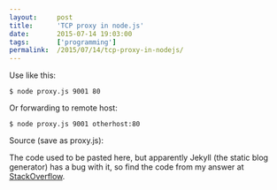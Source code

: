 ```yaml
---
layout:     post
title:      'TCP proxy in node.js'
date:       2015-07-14 19:03:00
tags:       ['programming']
permalink:  /2015/07/14/tcp-proxy-in-nodejs/
---
```


Use like this:

	$ node proxy.js 9001 80

Or forwarding to remote host:

	$ node proxy.js 9001 otherhost:80

Source (save as proxy.js):

The code used to be pasted here, but apparently Jekyll (the static blog generator) has a bug with it,
so find the code from my answer at [StackOverflow](http://stackoverflow.com/questions/6490898/node-js-forward-all-traffic-from-port-a-to-port-b/19637388#19637388).
